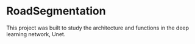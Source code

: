 # RoadSegmentation

This project was built to study the architecture and functions in the deep learning network, Unet.
